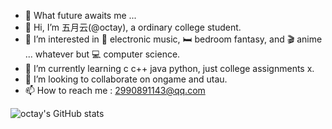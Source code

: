 - 🌸 What future awaits me ...
- 👋 Hi, I’m 五月云(@octay), a ordinary college student.
- 👀 I’m interested in 🎵 electronic music, 🛏️ bedroom fantasy, and 🎬 anime ... whatever but 💻 computer science.
- 🌱 I’m currently learning c c++ java python, just college assignments x.
- 💞️ I’m looking to collaborate on ongame and utau.
- 📫 How to reach me : 2990891143@qq.com

![octay's GitHub stats](https://github-readme-stats.vercel.app/api?username=octay&show_icons=true&theme=nightowl)
